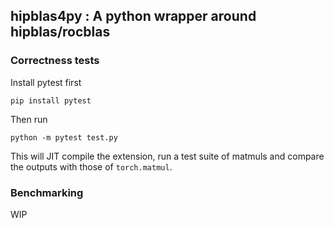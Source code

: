 ## hipblas4py : A python wrapper around hipblas/rocblas

### Correctness tests
Install pytest first

```
pip install pytest
```


Then run

```
python -m pytest test.py
```

This will JIT compile the extension, run a test suite of matmuls and compare the outputs with those of `torch.matmul`.


### Benchmarking

WIP
